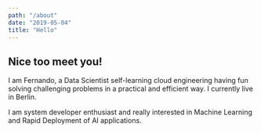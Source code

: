 ```yaml
---
path: "/about"
date: "2019-05-04"
title: "Hello"
--- 
```


## Nice too meet you! 

I am <span class="colored-text_1">Fernando</span>, a Data Scientist self-learning cloud engineering having fun solving challenging problems in a practical and efficient way. I currently live in <span class="colored-text_1">Berlin</span>. 

I am system developer enthusiast and really interested in <span class="colored-text_3">Machine Learning</span> and Rapid Deployment of <span class="colored-text_3">AI applications</span>. 

